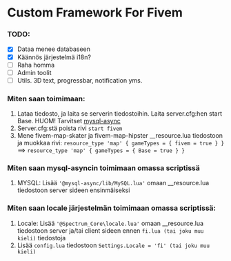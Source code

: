 <h1>Custom Framework For Fivem</h1>

### TODO:
- [X] Dataa menee databaseen
- [X] Käännös järjestelmä i18n?
- [ ] Raha homma
- [ ] Admin toolit
- [ ] Utils. 3D text, progressbar, notification yms.

### Miten saan toimimaan:
 1. Lataa tiedosto, ja laita se serverin tiedostoihin. Laita server.cfg:hen start Base. HUOM! Tarvitset <a href="https://github.com/brouznouf/fivem-mysql-async">mysql-async</a>
 2. Server.cfg:stä poista rivi `start fivem`
 3. Mene fivem-map-skater ja fivem-map-hipster \_\_resource.lua tiedostoon ja muokkaa rivi: 
 `resource_type 'map' { gameTypes = { fivem = true } }` ==> `resource_type 'map' { gameTypes = { Base = true } }`

### Miten saan mysql-asyncin toimimaan omassa scriptissä 
 1. MYSQL: Lisää `'@mysql-async/lib/MySQL.lua'` omaan \_\_resource.lua tiedostoon server sideen ensinmäiseksi
 
### Miten saan locale järjestelmän toimimaan omassa scriptissä:
 1. Locale: Lisää `'@Spectrum_Core\locale.lua'` omaan \_\_resource.lua tiedostoon server ja/tai client sideen ennen `fi.lua (tai joku muu kieli)` tiedostoja
 2. Lisää `config.lua` tiedostoon `Settings.Locale = 'fi' (tai joku muu kieli)`
 
